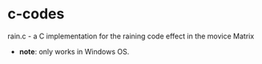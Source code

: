 c-codes
=======

rain.c - a C implementation for the raining code effect in the movice Matrix
  - **note**: only works in Windows OS.
